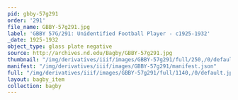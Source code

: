```yaml
---
pid: gbby-57g291
order: '291'
file_name: GBBY-57g291.jpg
label: 'GBBY 57G/291: Unidentified Football Player - c1925-1932'
_date: 1925-1932
object_type: glass plate negative
source: http://archives.nd.edu/Bagby/GBBY-57g291.jpg
thumbnail: "/img/derivatives/iiif/images/GBBY-57g291/full/250,/0/default.jpg"
manifest: "/img/derivatives/iiif/images/GBBY-57g291/manifest.json"
full: "/img/derivatives/iiif/images/GBBY-57g291/full/1140,/0/default.jpg"
layout: bagby_item
collection: bagby
---
```


